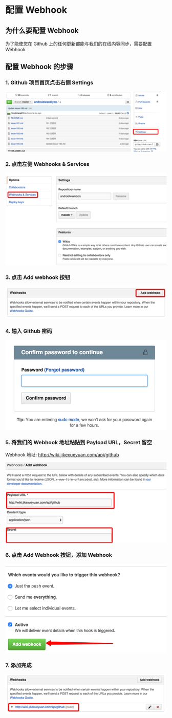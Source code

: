 # 配置 Webhook

## 为什么要配置 Webhook

为了能使您在 Github 上的任何更新都能与我们的在线内容同步，需要配置 Webhook

## 配置 Webhook 的步骤

### 1. Github 项目首页点击右侧 Settings

![webhook1](images/webhook1.png)

### 2. 点击左侧 Webhooks & Services

![webhook2](images/webhook2.png)

### 3. 点击 Add webhook 按钮

![webhook3](images/webhook3.png)

### 4. 输入 Github 密码

![webhook4](images/webhook4.png)

### 5. 将我们的 Webhook 地址粘贴到 Payload URL，Secret 留空

Webhook 地址: http://wiki.jikexueyuan.com/api/github

![webhook5](images/webhook5.png)

### 6. 点击 Add Webhook 按钮，添加 Webhook

![webhook6](images/webhook6.png)

### 7. 添加完成   

![webhook7](images/webhook7.png)
